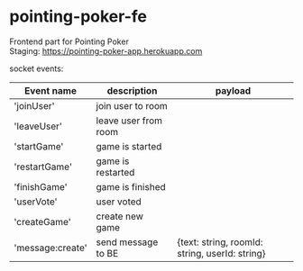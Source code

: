 # pointing-poker-fe

Frontend part for Pointing Poker  
Staging: https://pointing-poker-app.herokuapp.com

socket events:

| Event name       | description          | payload                                        |
| ---------------- | -------------------- | ---------------------------------------------- |
| 'joinUser'       | join user to room    |                                                |
| 'leaveUser'      | leave user from room |                                                |
| 'startGame'      | game is started      |                                                |
| 'restartGame'    | game is restarted    |                                                |
| 'finishGame'     | game is finished     |                                                |
| 'userVote'       | user voted           |                                                |
| 'createGame'     | create new game      |                                                |
| 'message:create' | send message to BE   | {text: string, roomId: string, userId: string} |
